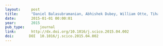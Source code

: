 ```yaml
---
layout:     post
title:      "Daniel Balasubramanian, Abhishek Dubey, William Otte, Tihamer Levendovszky, Aniruddha Gokhale, Pranav Kumar, William Emfinger, and Gabor Karsai. Drems ml: a wide spectrum architecture design language for distributed computing platform. Sci. Comput. Program., 106(C):3–29, aug 2015."
date:       2015-01-01 00:00:01
year:       2015
pub_type:       journal
link:       http://dx.doi.org/10.1016/j.scico.2015.04.002
doi:       DOI  10.1016/j.scico.2015.04.002
---
```

